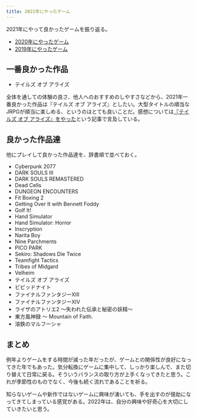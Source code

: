 ```yaml
---
title: 2021年にやったゲーム
---
```


2021年にやって良かったゲームを振り返る。

- [2020年にやったゲーム](/articles/2020-12-31-games-2020)
- [2019年にやったゲーム](/articles/2019-12-30-games-2019)

## 一番良かった作品

- テイルズ オブ アライズ

全体を通しての体験の良さ、他人へのおすすめのしやすさなどから、2021年一番良かった作品は『テイルズ オブ アライズ』としたい。大型タイトルの順当なJRPGが順当に楽しめる、というのはとても良いことだ。感想については[『テイルズ オブ アライズ』をやった](https://r7kamura.com/articles/2021-10-13-tales-of-arise)という記事で言及している。

## 良かった作品達

他にプレイして良かった作品達を、辞書順で並べておく。

- Cyberpunk 2077
- DARK SOULS III
- DARK SOULS REMASTERED
- Dead Cells
- DUNGEON ENCOUNTERS
- Fit Boxing 2
- Getting Over It with Bennett Foddy
- Golf It!
- Hand Simulator
- Hand Simulator: Horror
- Inscryption
- Narita Boy
- Nine Parchments
- PICO PARK
- Sekiro: Shadows Die Twice
- Teamfight Tactics
- Tribes of Midgard
- Velheim
- テイルズ オブ アライズ
- ビビッドナイト
- ファイナルファンタジーXIII
- ファイナルファンタジーXIV
- ライザのアトリエ2 ～失われた伝承と秘密の妖精～
- 東方風神録 ～ Mountain of Faith.
- 溶鉄のマルフーシャ

## まとめ

例年よりゲームをする時間が減った年だったが、ゲームとの関係性が良好になってきた年でもあった。気分転換にゲームに集中して、しっかり楽しんで、また切り替えて日常に戻る。そういうバランスの取り方が上手くなってきたと思う。これが季節性のものでなく、今後も続く流れであることを祈る。

知らないゲームや新作ではないゲームに興味が湧いても、手を出すのが億劫になってきてしまっている感覚がある。2022年は、自分の興味や好奇心を大切にしていきたいと思う。

